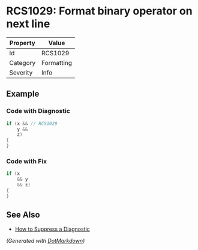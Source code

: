 # RCS1029: Format binary operator on next line

| Property | Value      |
| -------- | ---------- |
| Id       | RCS1029    |
| Category | Formatting |
| Severity | Info       |

## Example

### Code with Diagnostic

```csharp
if (x && // RCS1029
    y &&
    z)
{
}
```

### Code with Fix

```csharp
if (x
    && y
    && z)
{
}
```

## See Also

* [How to Suppress a Diagnostic](../HowToConfigureAnalyzers.md#how-to-suppress-a-diagnostic)


*\(Generated with [DotMarkdown](http://github.com/JosefPihrt/DotMarkdown)\)*
